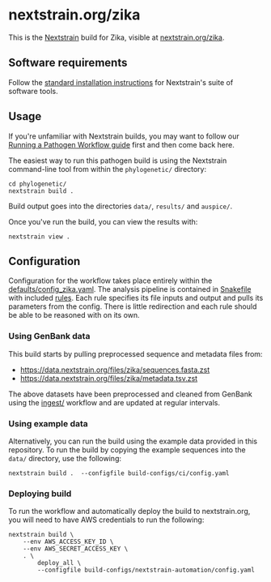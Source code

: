 # nextstrain.org/zika

This is the [Nextstrain](https://nextstrain.org) build for Zika, visible at
[nextstrain.org/zika](https://nextstrain.org/zika).

## Software requirements

Follow the [standard installation instructions](https://docs.nextstrain.org/en/latest/install.html)
for Nextstrain's suite of software tools.

## Usage

If you're unfamiliar with Nextstrain builds, you may want to follow our
[Running a Pathogen Workflow guide][] first and then come back here.

The easiest way to run this pathogen build is using the Nextstrain
command-line tool from within the `phylogenetic/` directory:

    cd phylogenetic/
    nextstrain build .

Build output goes into the directories `data/`, `results/` and `auspice/`.

Once you've run the build, you can view the results with:

    nextstrain view .

## Configuration

Configuration for the workflow takes place entirely within the [defaults/config_zika.yaml](defaults/config_zika.yaml).
The analysis pipeline is contained in [Snakefile](Snakefile) with included [rules](rules).
Each rule specifies its file inputs and output and pulls its parameters from the config.
There is little redirection and each rule should be able to be reasoned with on its own.

### Using GenBank data

This build starts by pulling preprocessed sequence and metadata files from:

* https://data.nextstrain.org/files/zika/sequences.fasta.zst
* https://data.nextstrain.org/files/zika/metadata.tsv.zst

The above datasets have been preprocessed and cleaned from GenBank using the
[ingest/](../ingest/) workflow and are updated at regular intervals.

### Using example data

Alternatively, you can run the build using the
example data provided in this repository.  To run the build by copying the
example sequences into the `data/` directory, use the following:

    nextstrain build .  --configfile build-configs/ci/config.yaml

### Deploying build

To run the workflow and automatically deploy the build to nextstrain.org,
you will need to have AWS credentials to run the following:

```
nextstrain build \
    --env AWS_ACCESS_KEY_ID \
    --env AWS_SECRET_ACCESS_KEY \
    . \
        deploy_all \
        --configfile build-configs/nextstrain-automation/config.yaml
```

[Nextstrain]: https://nextstrain.org
[augur]: https://docs.nextstrain.org/projects/augur/en/stable/
[auspice]: https://docs.nextstrain.org/projects/auspice/en/stable/index.html
[Installing Nextstrain guide]: https://docs.nextstrain.org/en/latest/install.html
[Running a Pathogen Workflow guide]: https://docs.nextstrain.org/en/latest/tutorials/running-a-workflow.html

